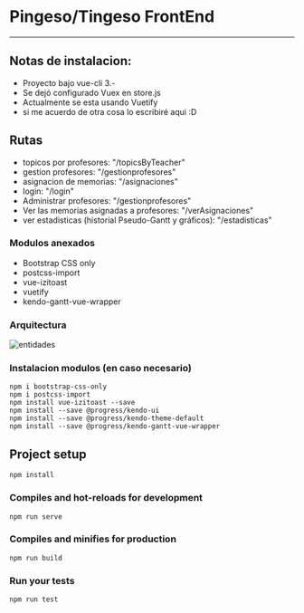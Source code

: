 # Pingeso/Tingeso FrontEnd
------
## Notas de instalacion:
* Proyecto bajo vue-cli 3.-
* Se dejó configurado Vuex en store.js
* Actualmente se esta usando Vuetify
* si me acuerdo de otra cosa lo escribiré aqui :D

## Rutas
* topicos por profesores: "/topicsByTeacher"
* gestion profesores: "/gestionprofesores"
* asignacion de memorias: "/asignaciones"
* login: "/login"
* Administrar profesores: "/gestionprofesores"
* Ver las memorias asignadas a profesores: "/verAsignaciones"
* ver estadisticas (historial Pseudo-Gantt y gráficos): "/estadisticas"

### Modulos anexados 
* Bootstrap CSS only
* postcss-import
* vue-izitoast
* vuetify
* kendo-gantt-vue-wrapper

### Arquitectura

![entidades](https://vuex.vuejs.org/vuex.png)

### Instalacion modulos (en caso necesario)
```
npm i bootstrap-css-only
npm i postcss-import
npm install vue-izitoast --save
npm install --save @progress/kendo-ui
npm install --save @progress/kendo-theme-default
npm install --save @progress/kendo-gantt-vue-wrapper
```

## Project setup
```
npm install
```

### Compiles and hot-reloads for development
```
npm run serve
```

### Compiles and minifies for production
```
npm run build
```

### Run your tests
```
npm run test
```



